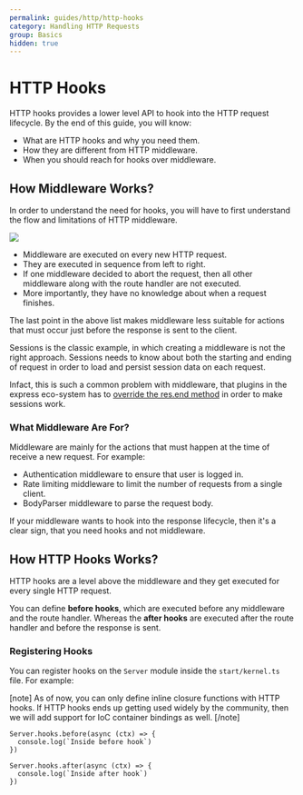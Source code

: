 ```yaml
---
permalink: guides/http/http-hooks
category: Handling HTTP Requests
group: Basics
hidden: true
---
```


# HTTP Hooks
HTTP hooks provides a lower level API to hook into the HTTP request lifecycle. By the end of this guide, you will know:

- What are HTTP hooks and why you need them.
- How they are different from HTTP middleware.
- When you should reach for hooks over middleware.

## How Middleware Works?
In order to understand the need for hooks, you will have to first understand the flow and limitations of HTTP middleware.

![](https://res.cloudinary.com/adonis-js/image/upload/q_100/v1582969262/adonisjs.com/http-middleware_wvb8mg.png)

- Middleware are executed on every new HTTP request.
- They are executed in sequence from left to right. 
- If one middleware decided to abort the request, then all other middleware along with the route handler are not executed.
- More importantly, they have no knowledge about when a request finishes.

The last point in the above list makes middleware less suitable for actions that must occur just before the response
is sent to the client.

Sessions is the classic example, in which creating a middleware is not the right approach. Sessions needs to know about both the starting and ending of request in order to load and persist session data on each request.

Infact, this is such a common problem with middleware, that plugins in the express eco-system has to [override the res.end method](https://github.com/expressjs/session/blob/master/index.js#L250) in order to make sessions work.


### What Middleware Are For?
Middleware are mainly for the actions that must happen at the time of receive a new request. For example:

- Authentication middleware to ensure that user is logged in.
- Rate limiting middleware to limit the number of requests from a single client.
- BodyParser middleware to parse the request body.

If your middleware wants to hook into the response lifecycle, then it's a clear sign, that you need hooks and not middleware.

## How HTTP Hooks Works?
HTTP hooks are a level above the middleware and they get executed for every single HTTP request.

You can define **before hooks**, which are executed before any middleware and the route handler. Whereas the **after hooks** are executed after the route handler and before the response is sent.

### Registering Hooks
You can register hooks on the `Server` module inside the `start/kernel.ts` file. For example:

[note]
As of now, you can only define inline closure functions with HTTP hooks. If HTTP hooks ends up getting used widely by the community, then we will add support for IoC container bindings as well.
[/note]

```ts{}{start/kernel.ts}
Server.hooks.before(async (ctx) => {
  console.log(`Inside before hook`)
})

Server.hooks.after(async (ctx) => {
  console.log(`Inside after hook`)
})
```
